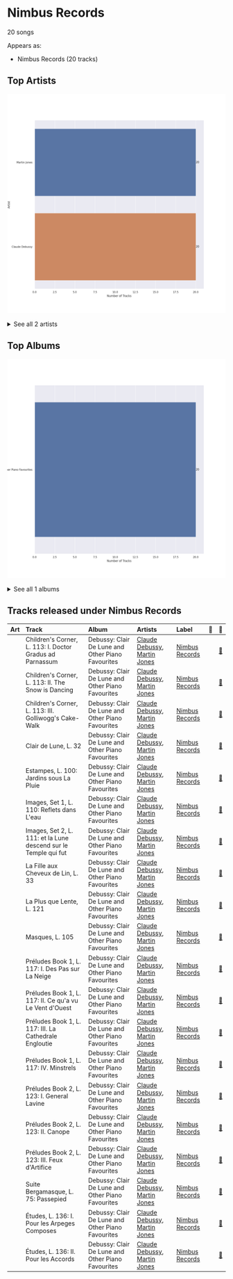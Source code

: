 # Nimbus Records

20 songs

Appears as:
- Nimbus Records (20 tracks)

## Top Artists

![Bar chart of top 2 artists](../images/labels/nimbus_records/artists.png)


<details>
<summary>See all 2 artists</summary>

|   Number of Tracks | Art                                                                                              | Artist                                         | 🔗                                                           |
|-------------------:|:-------------------------------------------------------------------------------------------------|:-----------------------------------------------|:------------------------------------------------------------|
|                 20 | <img src="https://i.scdn.co/image/54c4049a6258f1d526aa8b421ac31332add3db98" alt="" width="50" /> | [Martin Jones](../artists/martin_jones.md)     | [🔗](https://open.spotify.com/artist/1VzJXXVXsYbEK773GWSoND) |
|                 20 | <img src="https://i.scdn.co/image/5e1155c852578ddf5d2cfea94ccb3a8a65efa882" alt="" width="50" /> | [Claude Debussy](../artists/claude_debussy.md) | [🔗](https://open.spotify.com/artist/1Uff91EOsvd99rtAupatMP) |

</details>


## Top Albums

![Bar chart of top 1 albums in](../images/labels/nimbus_records/albums.png)


<details>
<summary>See all 1 albums</summary>

|   Number of Tracks | Art                                                                                              | Album                                             | 🔗                                                          |
|-------------------:|:-------------------------------------------------------------------------------------------------|:--------------------------------------------------|:-----------------------------------------------------------|
|                 20 | <img src="https://i.scdn.co/image/ab67616d0000b2736e7bb273ff9cb1de1e1d4d0a" alt="" width="50" /> | Debussy: Clair De Lune and Other Piano Favourites | [🔗](https://open.spotify.com/album/4O5tv6jrLH80bmll46xEEe) |

</details>


## Tracks released under Nimbus Records

| Art                                                                                              | Track                                                           | Album                                             | Artists                                                                                    | Label                               | 💚   | 🔗                                                          |
|:-------------------------------------------------------------------------------------------------|:----------------------------------------------------------------|:--------------------------------------------------|:-------------------------------------------------------------------------------------------|:------------------------------------|:----|:-----------------------------------------------------------|
| <img src="https://i.scdn.co/image/ab67616d0000b2736e7bb273ff9cb1de1e1d4d0a" alt="" width="50" /> | Children's Corner, L. 113: I. Doctor Gradus ad Parnassum        | Debussy: Clair De Lune and Other Piano Favourites | [Claude Debussy](../artists/claude_debussy.md), [Martin Jones](../artists/martin_jones.md) | [Nimbus Records](nimbus_records.md) |     | [🔗](https://open.spotify.com/track/1aXL5Y855TvjouIm1vSh7O) |
| <img src="https://i.scdn.co/image/ab67616d0000b2736e7bb273ff9cb1de1e1d4d0a" alt="" width="50" /> | Children's Corner, L. 113: II. The Snow is Dancing              | Debussy: Clair De Lune and Other Piano Favourites | [Claude Debussy](../artists/claude_debussy.md), [Martin Jones](../artists/martin_jones.md) | [Nimbus Records](nimbus_records.md) |     | [🔗](https://open.spotify.com/track/6hCXrrfpaUZma0oeFOc2Vd) |
| <img src="https://i.scdn.co/image/ab67616d0000b2736e7bb273ff9cb1de1e1d4d0a" alt="" width="50" /> | Children's Corner, L. 113: III. Golliwogg's Cake-Walk           | Debussy: Clair De Lune and Other Piano Favourites | [Claude Debussy](../artists/claude_debussy.md), [Martin Jones](../artists/martin_jones.md) | [Nimbus Records](nimbus_records.md) |     | [🔗](https://open.spotify.com/track/6FnhXHcD1a5N59PNri5Dfm) |
| <img src="https://i.scdn.co/image/ab67616d0000b2736e7bb273ff9cb1de1e1d4d0a" alt="" width="50" /> | Clair de Lune, L. 32                                            | Debussy: Clair De Lune and Other Piano Favourites | [Claude Debussy](../artists/claude_debussy.md), [Martin Jones](../artists/martin_jones.md) | [Nimbus Records](nimbus_records.md) |     | [🔗](https://open.spotify.com/track/5u5aVJKjSMJr4zesMPz7bL) |
| <img src="https://i.scdn.co/image/ab67616d0000b2736e7bb273ff9cb1de1e1d4d0a" alt="" width="50" /> | Estampes, L. 100: Jardins sous La Pluie                         | Debussy: Clair De Lune and Other Piano Favourites | [Claude Debussy](../artists/claude_debussy.md), [Martin Jones](../artists/martin_jones.md) | [Nimbus Records](nimbus_records.md) |     | [🔗](https://open.spotify.com/track/7s0WRtr7d2TWjtHBPQRLBU) |
| <img src="https://i.scdn.co/image/ab67616d0000b2736e7bb273ff9cb1de1e1d4d0a" alt="" width="50" /> | Images, Set 1, L. 110: Reflets dans L'eau                       | Debussy: Clair De Lune and Other Piano Favourites | [Claude Debussy](../artists/claude_debussy.md), [Martin Jones](../artists/martin_jones.md) | [Nimbus Records](nimbus_records.md) |     | [🔗](https://open.spotify.com/track/6t81Lud8rl5TOfJHPX1ALu) |
| <img src="https://i.scdn.co/image/ab67616d0000b2736e7bb273ff9cb1de1e1d4d0a" alt="" width="50" /> | Images, Set 2, L. 111: et la Lune descend sur le Temple qui fut | Debussy: Clair De Lune and Other Piano Favourites | [Claude Debussy](../artists/claude_debussy.md), [Martin Jones](../artists/martin_jones.md) | [Nimbus Records](nimbus_records.md) |     | [🔗](https://open.spotify.com/track/4uYqe6JOHty9Eu50ukMV3G) |
| <img src="https://i.scdn.co/image/ab67616d0000b2736e7bb273ff9cb1de1e1d4d0a" alt="" width="50" /> | La Fille aux Cheveux de Lin, L. 33                              | Debussy: Clair De Lune and Other Piano Favourites | [Claude Debussy](../artists/claude_debussy.md), [Martin Jones](../artists/martin_jones.md) | [Nimbus Records](nimbus_records.md) |     | [🔗](https://open.spotify.com/track/0fpqOyC5DLDe5gAYKBB6X7) |
| <img src="https://i.scdn.co/image/ab67616d0000b2736e7bb273ff9cb1de1e1d4d0a" alt="" width="50" /> | La Plus que Lente, L. 121                                       | Debussy: Clair De Lune and Other Piano Favourites | [Claude Debussy](../artists/claude_debussy.md), [Martin Jones](../artists/martin_jones.md) | [Nimbus Records](nimbus_records.md) |     | [🔗](https://open.spotify.com/track/6Q4CCXEvt06gqafDdVcc6i) |
| <img src="https://i.scdn.co/image/ab67616d0000b2736e7bb273ff9cb1de1e1d4d0a" alt="" width="50" /> | Masques, L. 105                                                 | Debussy: Clair De Lune and Other Piano Favourites | [Claude Debussy](../artists/claude_debussy.md), [Martin Jones](../artists/martin_jones.md) | [Nimbus Records](nimbus_records.md) |     | [🔗](https://open.spotify.com/track/2A5ByVSpCheGmtzBplfzF0) |
| <img src="https://i.scdn.co/image/ab67616d0000b2736e7bb273ff9cb1de1e1d4d0a" alt="" width="50" /> | Préludes Book 1, L. 117: I. Des Pas sur La Neige                | Debussy: Clair De Lune and Other Piano Favourites | [Claude Debussy](../artists/claude_debussy.md), [Martin Jones](../artists/martin_jones.md) | [Nimbus Records](nimbus_records.md) |     | [🔗](https://open.spotify.com/track/6sabZsBLfsXuo2haLXZLkW) |
| <img src="https://i.scdn.co/image/ab67616d0000b2736e7bb273ff9cb1de1e1d4d0a" alt="" width="50" /> | Préludes Book 1, L. 117: II. Ce qu'a vu Le Vent d'Ouest         | Debussy: Clair De Lune and Other Piano Favourites | [Claude Debussy](../artists/claude_debussy.md), [Martin Jones](../artists/martin_jones.md) | [Nimbus Records](nimbus_records.md) |     | [🔗](https://open.spotify.com/track/3fZny1uZNQIijobgJLIcwf) |
| <img src="https://i.scdn.co/image/ab67616d0000b2736e7bb273ff9cb1de1e1d4d0a" alt="" width="50" /> | Préludes Book 1, L. 117: III. La Cathedrale Engloutie           | Debussy: Clair De Lune and Other Piano Favourites | [Claude Debussy](../artists/claude_debussy.md), [Martin Jones](../artists/martin_jones.md) | [Nimbus Records](nimbus_records.md) |     | [🔗](https://open.spotify.com/track/5u8xycIWRjusC3FmHy8Hmn) |
| <img src="https://i.scdn.co/image/ab67616d0000b2736e7bb273ff9cb1de1e1d4d0a" alt="" width="50" /> | Préludes Book 1, L. 117: IV. Minstrels                          | Debussy: Clair De Lune and Other Piano Favourites | [Claude Debussy](../artists/claude_debussy.md), [Martin Jones](../artists/martin_jones.md) | [Nimbus Records](nimbus_records.md) |     | [🔗](https://open.spotify.com/track/3bnmqzWtNWzWaUqaUWl0dJ) |
| <img src="https://i.scdn.co/image/ab67616d0000b2736e7bb273ff9cb1de1e1d4d0a" alt="" width="50" /> | Préludes Book 2, L. 123: I. General Lavine                      | Debussy: Clair De Lune and Other Piano Favourites | [Claude Debussy](../artists/claude_debussy.md), [Martin Jones](../artists/martin_jones.md) | [Nimbus Records](nimbus_records.md) |     | [🔗](https://open.spotify.com/track/4HsGko7qJ2hvCAsRbpb2cA) |
| <img src="https://i.scdn.co/image/ab67616d0000b2736e7bb273ff9cb1de1e1d4d0a" alt="" width="50" /> | Préludes Book 2, L. 123: II. Canope                             | Debussy: Clair De Lune and Other Piano Favourites | [Claude Debussy](../artists/claude_debussy.md), [Martin Jones](../artists/martin_jones.md) | [Nimbus Records](nimbus_records.md) |     | [🔗](https://open.spotify.com/track/1SxHTLszv7kDWz2DH2n6LV) |
| <img src="https://i.scdn.co/image/ab67616d0000b2736e7bb273ff9cb1de1e1d4d0a" alt="" width="50" /> | Préludes Book 2, L. 123: III. Feux d'Artifice                   | Debussy: Clair De Lune and Other Piano Favourites | [Claude Debussy](../artists/claude_debussy.md), [Martin Jones](../artists/martin_jones.md) | [Nimbus Records](nimbus_records.md) |     | [🔗](https://open.spotify.com/track/50W2AMW6hgDtv6MWyJfdPK) |
| <img src="https://i.scdn.co/image/ab67616d0000b2736e7bb273ff9cb1de1e1d4d0a" alt="" width="50" /> | Suite Bergamasque, L. 75: Passepied                             | Debussy: Clair De Lune and Other Piano Favourites | [Claude Debussy](../artists/claude_debussy.md), [Martin Jones](../artists/martin_jones.md) | [Nimbus Records](nimbus_records.md) |     | [🔗](https://open.spotify.com/track/3GgKVPxhu0rxYpBXlBwPqw) |
| <img src="https://i.scdn.co/image/ab67616d0000b2736e7bb273ff9cb1de1e1d4d0a" alt="" width="50" /> | Études, L. 136: I. Pour les Arpeges Composes                    | Debussy: Clair De Lune and Other Piano Favourites | [Claude Debussy](../artists/claude_debussy.md), [Martin Jones](../artists/martin_jones.md) | [Nimbus Records](nimbus_records.md) |     | [🔗](https://open.spotify.com/track/4TuCVkd3lAAE4AiMwdcR2W) |
| <img src="https://i.scdn.co/image/ab67616d0000b2736e7bb273ff9cb1de1e1d4d0a" alt="" width="50" /> | Études, L. 136: II. Pour les Accords                            | Debussy: Clair De Lune and Other Piano Favourites | [Claude Debussy](../artists/claude_debussy.md), [Martin Jones](../artists/martin_jones.md) | [Nimbus Records](nimbus_records.md) |     | [🔗](https://open.spotify.com/track/6d1YufqXcgbxLI2j9FJYUI) |
